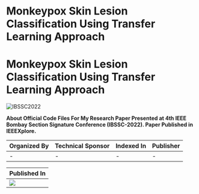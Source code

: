 # Monkeypox Skin Lesion Classification Using Transfer Learning Approach

# Monkeypox Skin Lesion Classification Using Transfer Learning Approach

![IBSSC2022](https://github.com/aryashah2k/Prediction-Of-PCOS-Using-Optimized-ML-Classifiers/blob/main/assets/ICAIAA.PNG)

**About
Official Code Files For My Research Paper Presented at 4th IEEE Bombay Section Signature Conference (IBSSC-2022). Paper Published in IEEEXplore.**

|Organized By|Technical Sponsor|Indexed In|Publisher|
|------------|-----------------|----------|---------|
|-|-|-|-|

|Published In|
|-----------------|
|<img src="https://github.com/aryashah2k/IMAGE FILE">|